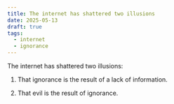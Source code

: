 ```yaml
---
title: The internet has shattered two illusions
date: 2025-05-13
draft: true
tags:
  - internet
  - ignorance
---
```


The internet has shattered two illusions:

1. That ignorance is the result of a lack of information.
    
2. That evil is the result of ignorance.